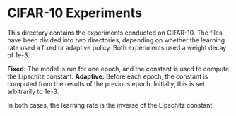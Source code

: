 # CIFAR-10 Experiments
This directory contains the experiments conducted on CIFAR-10. The files have been divided into two directories, depending on whether the learning rate used a fixed or adaptive policy. Both experiments used a weight decay of 1e-3.

**Fixed:** The model is run for one epoch, and the constant is used to compute the Lipschitz constant.
**Adaptive:** Before each epoch, the constant is computed from the results of the previous epoch. Initially, this is set arbitrarily to 1e-3.

In both cases, the learning rate is the inverse of the Lipschitz constant.
